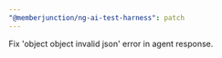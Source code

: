```yaml
---
"@memberjunction/ng-ai-test-harness": patch
---
```


Fix 'object object invalid json' error in agent response.
